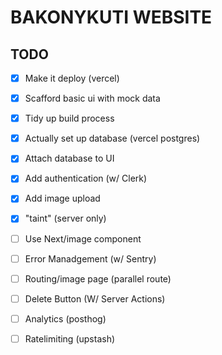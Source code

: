 # BAKONYKUTI WEBSITE

## TODO

- [x] Make it deploy (vercel)
- [x] Scafford basic ui with mock data
- [x] Tidy up build process
- [x] Actually set up database (vercel postgres)
- [x] Attach database to UI
- [x] Add authentication (w/ Clerk)
- [x] Add image upload
- [x] "taint" (server only)
- [ ] Use Next/image component
- [ ] Error Manadgement (w/ Sentry)
- [ ] Routing/image page (parallel route)
- [ ] Delete Button (W/ Server Actions)
- [ ] Analytics (posthog)
- [ ] Ratelimiting (upstash)

